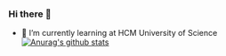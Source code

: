 ### Hi there 👋
- 🌱 I’m currently learning at HCM University of Science
[![Anurag's github stats](https://github-readme-stats.vercel.app/api?username=artiliusjoker&theme=shades-of-purple&show_icons=true)](https://github.com/anuraghazra/github-readme-stats)

<!--
**artiliusjoker/artiliusjoker** is a ✨ _special_ ✨ repository because its `README.md` (this file) appears on your GitHub profile.

Here are some ideas to get you started:

- 🔭 I’m currently working on ...
- 👯 I’m looking to collaborate on ...
- 🤔 I’m looking for help with ...
- 💬 Ask me about ...
- 📫 How to reach me: ...
- 😄 Pronouns: ...
- ⚡ Fun fact: ...
-->
